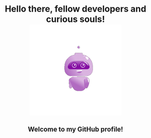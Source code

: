 <div align="center">
  <h1 style="margin-bottom: 0;">Hello there, fellow developers and curious souls!</h1>
</div>

<div align="center">
  <img src="./Hello.gif" alt="Hi" height="300">
</div>

<div align="center">
  <h2 style="margin-bottom: 0;">Welcome to my GitHub profile!</h2>
</div>
